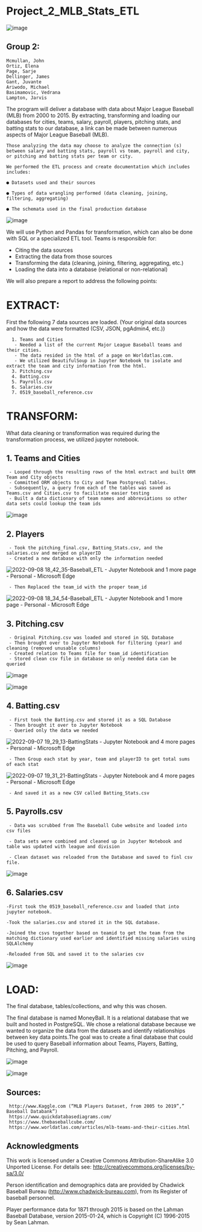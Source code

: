 # Project_2_MLB_Stats_ETL

![image](images/Baseball_Stats_You_Need_To_Know.png)


## Group 2:  

    Mcmullan, John
    Ortiz, Elena
    Page, Sarje 
    Dellinger, James 
    Gant, Juvante 
    Ariwodo, Michael 
    Basimamovic, Vedrana 
    Lampton, Jarvis 
    
    
   The program will deliver a database with data about Major League Baseball (MLB) from 2000 to 2015. By extracting, transforming and loading our databases for cities, teams, salary, payroll, players, pitching stats, and batting stats to our database, a link can be made between numerous aspects of Major League Baseball (MLB).
    
    Those analyzing the data may choose to analyze the connection (s) between salary and batting stats, payroll vs team, payroll and city, or pitching and batting stats per team or city.
    
    We performed the ETL process and create documentation which includes includes: 

    ● Datasets used and their sources 

    ● Types of data wrangling performed (data cleaning, joining, filtering, aggregating) 

    ● The schemata used in the final production database
    
   
 ![image](images/moneyball_erd.png)
 
We will use Python and Pandas for transformation, which can also be done with SQL or a specialized ETL tool. 
Teams is responsible for:
  - Citing the data sources
  - Extracting the data from those sources
  - Transforming the data (cleaning, joining, filtering, aggregating, etc.)
  - Loading the data into a database (relational or non-relational)

We will also prepare a report to address the following points:
  
 # **EXTRACT:** 
 
 First the following 7 data sources are loaded. (Your original data sources and how the data were formatted (CSV, JSON, pgAdmin4, etc.))

      1. Teams and Cities
       - Needed a list of the current Major League Baseball teams and their cities.  
       - The data resided in the html of a page on Worldatlas.com.
       - We utilized BeautifulSoup in Jupyter Notebook to isolate and extract the team and city information from the html.  
      3. Pitching.csv 
      4. Batting.csv
      5. Payrolls.csv
      6. Salaries.csv
      7. 0519_baseball_reference.csv
  
  
 #  **TRANSFORM:**
  
  What data cleaning or transformation was required during the transformation process, we utilized jupyter notebook. 
  
  ## 1. Teams and Cities
     - Looped through the resulting rows of the html extract and built ORM Team and City objects
     - Committed ORM objects to City and Team Postgresql tables.  
     - Subsequently, a query from each of the tables was saved as Teams.csv and Cities.csv to facilitate easier testing
     - Built a data dictionary of team names and abbreviations so other data sets could lookup the team ids
![image](images/team_transfer_load.JPG)

## 2. Players
     
     - Took the pitching_final.csv, Batting_Stats.csv, and the salaries.csv and merged on playerID
     - Created a new database with only the information needed
     
![2022-09-08 18_42_35-Baseball_ETL - Jupyter Notebook and 1 more page - Personal - Microsoft​ Edge](https://user-images.githubusercontent.com/100164773/189238598-0e8e0665-4768-4b9c-b11c-abd524215149.png)


     - Then Replaced the team_id with the proper team_id
     

![2022-09-08 18_34_54-Baseball_ETL - Jupyter Notebook and 1 more page - Personal - Microsoft​ Edge](https://user-images.githubusercontent.com/100164773/189238909-34272879-527a-4f2b-8c10-a60ae2f530ea.png)





 ## 3. Pitching.csv 
     - Original Pitching.csv was loaded and stored in SQL Database
     - Then brought over to Jupyter Notebook for filtering (year) and cleaning (removed unusable columns)
     - Created relation to Teams file for team_id identification 
     - Stored clean csv file in database so only needed data can be queried 
     
![image](images/pitching.png)

![image](images/pitching2.png)



 ## 4. Batting.csv
     - First took the Batting.csv and stored it as a SQL Database
     - Then brought it over to Jupyter Notebook
     - Queried only the data we needed
     
![2022-09-07 19_29_13-BattingStats - Jupyter Notebook and 4 more pages - Personal - Microsoft​ Edge](https://user-images.githubusercontent.com/100164773/189000578-90cf0d09-04b6-4cce-a6df-bc0ba98376c8.png)

     - Then Group each stat by year, team and playerID to get total sums of each stat
![2022-09-07 19_31_21-BattingStats - Jupyter Notebook and 4 more pages - Personal - Microsoft​ Edge](https://user-images.githubusercontent.com/100164773/189000970-6267079a-8a98-4e22-93a5-ff7e245f7a20.png)

     - And saved it as a new CSV called Batting_Stats.csv

 ## 5. Payrolls.csv


     - Data was scrubbed from The Baseball Cube website and loaded into csv files

     - Data sets were combined and cleaned up in Jupyter Notebook and table was updated with league and division
     
     - Clean dataset was reloaded from the Database and saved to finl csv file. 

![image](images/payroll.png)


  ## 6. Salaries.csv

    -First took the 0519_baseball_reference.csv and loaded that into jupyter notebook.

    -Took the salaries.csv and stored it in the SQL database.

    -Joined the csvs together based on teamid to get the team from the matching dictionary used earlier and identified missing salaries using SQLAlchemy

    -Reloaded from SQL and saved it to the salaries csv
  
 ![image](images/salaries.png)

  
 #  **LOAD:** 
 
  The final database, tables/collections, and why this was chosen.

  
The final database is named MoneyBall.  It is a relational database that we built and hosted in PostgreSQL.  We chose a relational database because we wanted to organize the data from the datasets and identify relationships between key data points.The goal was to create a final database that could be used to query Baseball information about Teams, Players, Batting, Pitching, and Payroll.

  ![image](images/sql.png)
  
  ![image](images/sql2.png)
 


## Sources:  

     http://www.Kaggle.com (“MLB Players Dataset, from 2005 to 2019”,” Baseball Databank”) 
     https://www.quickdatabasediagrams.com/  
     https://www.thebaseballcube.com/  
     https://www.worldatlas.com/articles/mlb-teams-and-their-cities.html

## Acknowledgments

This work is licensed under a Creative Commons Attribution-ShareAlike
3.0 Unported License. For details see:
http://creativecommons.org/licenses/by-sa/3.0/

Person identification and demographics data are provided by
Chadwick Baseball Bureau (http://www.chadwick-bureau.com),
from its Register of baseball personnel.

Player performance data for 1871 through 2015 is based on the
Lahman Baseball Database, version 2015-01-24, which is
Copyright (C) 1996-2015 by Sean Lahman.
